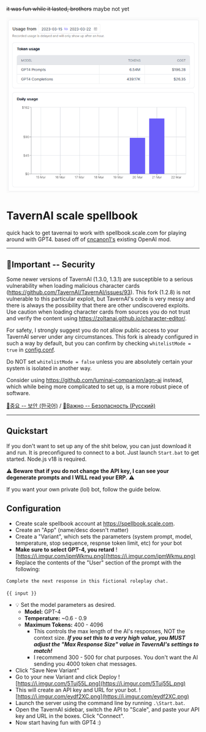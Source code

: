 ~~it was fun while it lasted, brothers~~ maybe not yet

![bill](1679371033041221.png) 
<!-- [jake](1679194345068307.gif) -->

# TavernAI scale spellbook
quick hack to get tavernai to work with spellbook.scale.com for playing around with GPT4. based off of [cncanon1's](https://github.com/CncAnon1/) existing OpenAI mod.

---

## 🚨Important -- Security
Some newer versions of TavernAI (1.3.0, 1.3.1) are susceptible to a serious vulnerability when loading malicious character cards (https://github.com/TavernAI/TavernAI/issues/93).  This fork (1.2.8) is not vulnerable to this particular exploit, but TavernAI's code is very messy and there is always the possibility that there are other undiscovered exploits. Use caution when loading character cards from sources you do not trust and verify the content using https://zoltanai.github.io/character-editor/.

For safety, I strongly suggest you do not allow public access to your TavernAI server under any circumstances. This fork is already configured in such a way by default, but you can confirm by checking `whitelistMode = true` in [config.conf](config.conf).  

Do NOT set `whitelistMode = false` unless you are absolutely certain your system is isolated in another way.

Consider using https://github.com/luminai-companion/agn-ai instead, which while being more complicated to set up, is a more robust piece of software.

[🚨중요 -- 보안 (한국어)](security-ko.md) / [🚨Важно -- Безопасность (Русский)](security-ru.md)

---

## Quickstart
If you don't want to set up any of the shit below, you can just download it and run. It is preconfigured to connect to a bot.  Just launch `Start.bat` to get started.  Node.js v18 is required. 

⚠️ **Beware that if you do not change the API key, I can see your degenerate prompts and I WILL read your ERP.** ⚠️ 

If you want your own private (lol) bot, follow the guide below.

## Configuration
- Create scale spellbook account at https://spellbook.scale.com.
- Create an "App" (name/desc doesn't matter)
- Create a "Variant", which sets the parameters (system prompt, model, temperature, stop sequence, respnse token limit, etc) for your bot
- **Make sure to select GPT-4, you retard**
![https://i.imgur.com/ipmWkmu.png](https://i.imgur.com/ipmWkmu.png)
- Replace the contents of the "User" section of the prompt with the following:
```
Complete the next response in this fictional roleplay chat.

{{ input }}
```
- 💡 Set the model parameters as desired.
  - **Model:** GPT-4
  - **Temperature:** ~0.6 - 0.9
  - **Maximum Tokens:** 400 - 4096
    - This controls the max length of the AI's responses, NOT the context size. ***If you set this to a very high value, you MUST adjust the "Max Response Size" value in TavernAI's settings to match!***
    - I recommend 300 - 500 for chat purposes. You don't want the AI sending you 4000 token chat messages.
- Click "Save New Variant"
- Go to your new Variant and click Deploy
![https://i.imgur.com/5Tuj55L.png](https://i.imgur.com/5Tuj55L.png)
- This will create an API key and URL for your bot.
![https://i.imgur.com/eydf2XC.png](https://i.imgur.com/eydf2XC.png)
- Launch the server using the command line by running `.\Start.bat`.
- Open the TavernAI sidebar, switch the API to "Scale", and paste your API key and URL in the boxes. Click "Connect".
- Now start having fun with GPT4 :)
